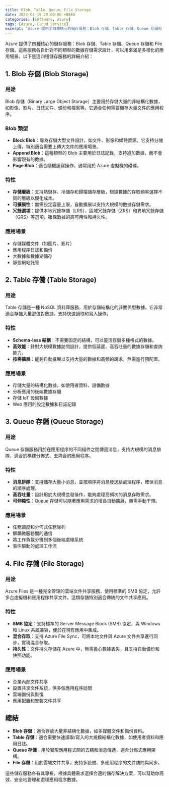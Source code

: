 ```yaml
---
title: Blob、Table、Queue、File Storage
date: 2024-04-15 20:00:00 +0800
categories: [Software, Azure]
tags: [Azure, Cloud Service] 
excerpt: "Azure 提供了四種核心的儲存服務：Blob 存儲、Table 存儲、Queue 存儲和 File 存儲。"
---
```


Azure 提供了四種核心的儲存服務：Blob 存儲、Table 存儲、Queue 存儲和 File 存儲。這些服務各自針對不同類型的數據存儲需求設計，可以用來滿足多樣化的應用場景。以下是這四種儲存服務的詳細介紹：

## **1. Blob 存儲 (Blob Storage)**

### **用途**
Blob 存儲（Binary Large Object Storage）主要用於存儲大量的非結構化數據，如影像、影片、日誌文件、備份和檔案等。它適合任何需要儲存大量文件的應用程序。

### **Blob 類型**
- **Block Blob**：專為存儲大型文件設計，如文件、影像和媒體資源。它支持分塊上傳，特別適合需要上傳大文件的應用場景。
- **Append Blob**：這種類型的 Blob 主要用於日誌記錄，支持追加數據，而不會影響現有的數據。
- **Page Blob**：適合隨機讀寫操作，通常用於 Azure 虛擬機的磁碟。

### **特性**
- **存儲層級**：支持熱儲存、冷儲存和歸檔儲存層級，根據數據的存取頻率選擇不同的層級以優化成本。
- **可擴展性**：無需設定容量上限，自動擴展以支持大規模的數據存儲需求。
- **冗餘選項**：提供本地冗餘存儲（LRS）、區域冗餘存儲（ZRS）和異地冗餘存儲（GRS）等選項，確保數據的高可用性和持久性。

### **應用場景**
- 存儲媒體文件（如圖片、影片）
- 應用程序日誌和備份
- 大數據和數據湖儲存
- 靜態網站託管

## **2. Table 存儲 (Table Storage)**

### **用途**
Table 存儲是一種 NoSQL 資料庫服務，用於存儲結構化的非關係型數據。它非常適合存儲大量鍵值對數據，支持快速讀取和寫入操作。

### **特性**
- **Schema-less 結構**：不需要固定的結構，可以靈活存儲多種格式的數據。
- **高效能**：針對大規模數據訪問設計，提供低延遲、高吞吐量的數據存儲和查詢能力。
- **按需擴展**：能夠自動擴展以支持大量的數據和高頻的請求，無需進行預配置。

### **應用場景**
- 存儲大量的結構化數據，如使用者資料、設備數據
- 分析應用的後端數據存儲
- 存儲 IoT 設備數據
- Web 應用的設定數據和日誌記錄

## **3. Queue 存儲 (Queue Storage)**

### **用途**
Queue 存儲服務用於在應用程序的不同組件之間傳遞消息，支持大規模的消息排隊，適合於構建分佈式、去耦合的應用程序。

### **特性**
- **消息排隊**：支持儲存大量小消息，並按順序將消息發送給處理程序，確保消息的順序處理。
- **高吞吐量**：設計用於大規模並發操作，能夠處理高頻次的消息存取需求。
- **可伸縮性**：Queue 存儲可以隨著應用需求的增長自動擴展，無需手動干預。

### **應用場景**
- 任務調度和分佈式任務隊列
- 解耦微服務間的通信
- 將工作負載分攤到多個後端處理系統
- 事件驅動的處理工作流

## **4. File 存儲 (File Storage)**

### **用途**
Azure Files 是一種完全管理的雲端文件共享服務，使用標準的 SMB 協定，允許多台虛擬機和應用程序共享文件。這類存儲特別適合傳統的文件共享應用。

### **特性**
- **SMB 協定**：支持標準的 Server Message Block (SMB) 協定，與 Windows 和 Linux 系統兼容，便於在現有應用中集成。
- **混合存取**：支持 Azure File Sync，可將本地文件與 Azure 文件共享進行同步，實現混合存取。
- **持久性**：文件持久存儲在 Azure 中，無需擔心數據丟失，且支持自動備份和快照功能。

### **應用場景**
- 企業內部文件共享
- 設置共享文件系統，供多個應用程序訪問
- 雲端備份與恢復
- 應用配置和安裝文件共享

## **總結**

- **Blob 存儲**：適合存放大量非結構化數據，如多媒體文件和備份資料。
- **Table 存儲**：適合需要快速讀取/寫入的大規模結構化數據，如使用者資料和應用日誌。
- **Queue 存儲**：用於實現應用程式間的去耦和消息傳遞，適合分佈式應用架構。
- **File 存儲**：用於雲端文件共享，支持多設備、多應用程序的文件訪問與同步。

這些儲存服務各有其專長，根據具體需求選擇合適的儲存解決方案，可以幫助你高效、安全地管理和處理應用程序數據。
